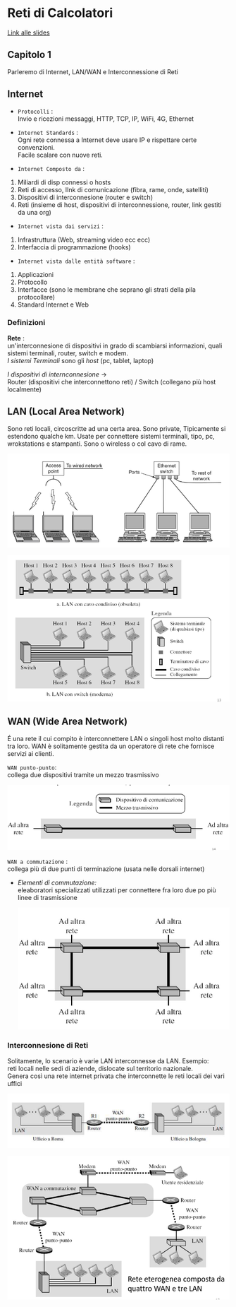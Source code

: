 # Reti di Calcolatori

[Link alle slides](https://drive.google.com/drive/folders/1iEMXGyVoyG3R9uhDmQOehlWevSgJkDmE)

## Capitolo 1

Parleremo di Internet, LAN/WAN e Interconnessione di Reti

## Internet

- `Protocolli` :  
  Invio e ricezioni messaggi, HTTP, TCP, IP, WiFi, 4G, Ethernet

- `Internet Standards` :  
  Ogni rete connessa a Internet deve usare IP e rispettare certe convenzioni.  
  Facile scalare con nuove reti.

- `Internet Composto da` :

1.  Miliardi di disp connessi o hosts
2.  Reti di accesso, lInk di comunicazione (fibra, rame, onde, satelliti)
3.  Dispositivi di interconnesione (router e switch)
4.  Reti (insieme di host, dispositivi di interconnessione, router, link gestiti da una org)

- `Internet vista dai servizi` :

1.  Infrastruttura (Web, streaming video ecc ecc)
2.  Interfaccia di programmazione (hooks)

- `Internet vista dalle entità software` :

1.  Applicazioni
2.  Protocollo
3.  Interfacce (sono le membrane che seprano gli strati della pila protocollare)
4.  Standard Internet e Web

### Definizioni

**Rete** :  
 un'interconnesione di dispositivi in grado di scambiarsi informazioni, quali sistemi terminali, router, switch e modem.  
 _I sistemi Terminali_ sono gli _host_ (pc, tablet, laptop)

_I dispositivi di internconnesione_ ->  
 Router (dispositivi che interconnettono reti) / Switch (collegano più host localmente)

## LAN (Local Area Network)

Sono reti locali, circoscritte ad una certa area. Sono private, Tipicamente si estendono qualche km. Usate per connettere sistemi terminali, tipo, pc, wrokstations e stampanti.
Sono o wireless o col cavo di rame.

<p align="center">
  <img src="./assets/reti1.png" alt="lan" />
</p>

<p align="center">
  <img src="./assets/reti2.png" alt="lan2" />
</p>

## WAN (Wide Area Network)

É una rete il cui compito è interconnettere LAN o singoli host molto distanti tra loro. WAN è solitamente gestita da un operatore di rete che fornisce servizi ai clienti.

`WAN punto-punto`:  
collega due dispositivi tramite un mezzo trasmissivo

<p align="center">
  <img src="./assets/reti3.png" alt="lan" />
</p>

`WAN a commutazione` :  
collega più di due punti di terminazione (usata nelle dorsali internet)

- _Elementi di commutazione:_  
  eleaboratori specializzati utilizzati per connettere fra loro due po più linee di trasmissione

  <p align="center">
    <img src="./assets/reti4.png" alt="lan" />
  </p>

### Interconnesione di Reti

Solitamente, lo scenario è varie LAN interconnesse da LAN.
Esempio:  
 reti locali nelle sedi di aziende, dislocate sul territorio nazionale.  
 Genera così una rete internet privata che interconnette le reti locali dei vari uffici

 <p align="center">
  <img src="./assets/reti5.png" alt="lan" />
</p>  
<p align="center">
  <img src="./assets/reti6.png" alt="lan" />
</p>
